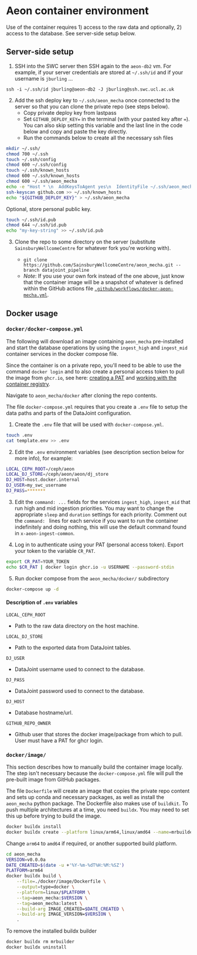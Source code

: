 # Aeon container environment

Use of the container requires 1) access to the raw data and optionally, 2) access to the database. See server-side setup below.

## Server-side setup

1. SSH into the SWC server then SSH again to the `aeon-db2` vm. For example, if your server credentials are stored at `~/.ssh/id` and if your username is `jburling` ...

`ssh -i ~/.ssh/id jburling@aeon-db2 -J jburling@ssh.swc.ucl.ac.uk`

2. Add the ssh deploy key to `~/.ssh/aeon_mecha` once connected to the server so that you can clone the private repo (see steps below).
   - Copy private deploy key from lastpass
   - Set `GITHUB_DEPLOY_KEY=` in the terminal (with your pasted key after `=`). You can also skip setting this variable and the last line in the code below and copy and paste the key directly.
   - Run the commands below to create all the necessary ssh files

```bash
mkdir ~/.ssh/
chmod 700 ~/.ssh
touch ~/.ssh/config
chmod 600 ~/.ssh/config
touch ~/.ssh/known_hosts
chmod 600 ~/.ssh/known_hosts
chmod 600 ~/.ssh/aeon_mecha
echo -e "Host * \n  AddKeysToAgent yes\n  IdentityFile ~/.ssh/aeon_mecha\n" >> ~/.ssh/config
ssh-keyscan github.com >> ~/.ssh/known_hosts
echo "${GITHUB_DEPLOY_KEY}" > ~/.ssh/aeon_mecha
```

Optional, store personal public key.

```bash
touch ~/.ssh/id.pub
chmod 644 ~/.ssh/id.pub
echo "my-key-string" >> ~/.ssh/id.pub
```

3. Clone the repo to some directory on the server (substitute `SainsburyWellcomeCentre` for whatever fork you're working with).

   - `git clone https://github.com/SainsburyWellcomeCentre/aeon_mecha.git --branch datajoint_pipeline`
   - _Note_: If you use your own fork instead of the one above, just know that the container image will be a snapshot of whatever is defined within the GitHub actions file [`.github/workflows/docker-aeon-mecha.yml`](../.github/workflows/docker-aeon-mecha.yml).

## Docker usage

### `docker/docker-compose.yml`

The following will download an image containing `aeon_mecha` pre-installed and start the database operations by using the `ingest_high` and `ingest_mid` container services in the docker compose file.

Since the container is on a private repo, you'll need to be able to use the command `docker login` and to also create a personal access token to pull the image from `ghcr.io`, see here: [creating a PAT](https://docs.github.com/en/authentication/keeping-your-account-and-data-secure/creating-a-personal-access-token) and [working with the container registry](https://docs.github.com/en/packages/working-with-a-github-packages-registry/working-with-the-container-registry).

Navigate to `aeon_mecha/docker` after cloning the repo contents.

The file `docker-compose.yml` requires that you create a `.env` file to setup the data paths and parts of the DataJoint configuration.

1. Create the `.env` file that will be used with `docker-compose.yml`.

```bash
touch .env
cat template.env >> .env
```

2. Edit the `.env` environment variables (see description section below for more info), for example:

```bash
LOCAL_CEPH_ROOT=/ceph/aeon
LOCAL_DJ_STORE=/ceph/aeon/aeon/dj_store
DJ_HOST=host.docker.internal
DJ_USER=my_swc_username
DJ_PASS=*******
```

3. Edit the `command: ...` fields for the services `ingest_high`, `ingest_mid` that run high and mid ingestion priorities. You may want to change the appropriate `sleep` and `duration` settings for each priority. Comment out the `command: ` lines for each service if you want to run the container indefinitely and doing nothing, this will use the default command found in `x-aeon-ingest-common`.

4. Log in to authenticate using your PAT (personal access token). Export your token to the variable `CR_PAT`.

```bash
export CR_PAT=YOUR_TOKEN
echo $CR_PAT | docker login ghcr.io -u USERNAME --password-stdin
```

5. Run docker compose from the `aeon_mecha/docker/` subdirectory

```bash
docker-compose up -d
```

#### Description of `.env` variables

`LOCAL_CEPH_ROOT`

- Path to the raw data directory on the host machine.

`LOCAL_DJ_STORE`

- Path to the exported data from DataJoint tables.

`DJ_USER`

- DataJoint username used to connect to the database.

`DJ_PASS`

- DataJoint password used to connect to the database.

`DJ_HOST`

- Database hostname/url.

`GITHUB_REPO_OWNER`

- Github user that stores the docker image/package from which to pull. User must have a PAT for ghcr login.

### `docker/image/`

This section describes how to manually build the container image locally. The step isn't necessary because the `docker-compose.yml` file will pull the pre-built image from GitHub packages.

The file `Dockerfile` will create an image that copies the private repo content and sets up conda and necessary packages, as well as install the `aeon_mecha` python package. The Dockerfile also makes use of `buildkit`. To push multiple architectures at a time, you need `buildx`. You may need to set this up before trying to build the image.

```bash
docker buildx install
docker buildx create --platform linux/arm64,linux/amd64 --name=mrbuilder --use
```

Change `arm64` to `amd64` if required, or another supported build platform.

```bash
cd aeon_mecha
VERSION=v0.0.0a
DATE_CREATED=$(date -u +'%Y-%m-%dT%H:%M:%SZ')
PLATFORM=arm64
docker buildx build \
    --file=./docker/image/Dockerfile \
    --output=type=docker \
    --platform=linux/$PLATFORM \
    --tag=aeon_mecha:$VERSION \
    --tag=aeon_mecha:latest \
    --build-arg IMAGE_CREATED=$DATE_CREATED \
    --build-arg IMAGE_VERSION=$VERSION \
    .
```

To remove the installed buildx builder

```bash
docker buildx rm mrbuilder
docker buildx uninstall
```
